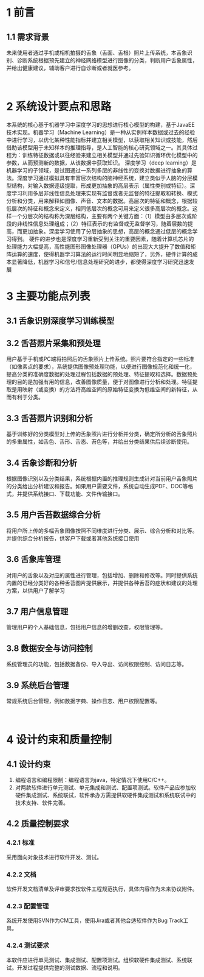 # 1 前言
## 1.1 需求背景
未来使用者通过手机或相机拍摄的舌象（舌面、舌根）照片上传系统，本舌象识别、诊断系统根据预先建立的神经网络模型进行图像的分类，判断用户舌象属性，并给出健康建议，辅助客户进行自诊断或者就医参考。

 
# 2 系统设计要点和思路
本系统的核心基于机器学习中深度学习的思想进行核心模型的构建，基于JavaEE技术实现。机器学习（Machine Learning）是一种从实例样本数据或过去的经验中进行学习，以优化某种性能指标并建立相关模型，以获取相关知识或技能，然后借助该模型用于未知样本的推理指导，是人工智能的核心研究领域之一。其具体过程为：训练特征数据或以往经验来建立相关模型并通过先验知识循环优化模型中的参数，从而预测新的数据，从该数据中获取知识。
深度学习（deep learning）是机器学习的子领域，是试图通过一系列多层的非线性的变换对数据进行抽象的算法。深度学习通过模拟具有丰富层次结构的脑神经系统，建立类似于人脑的分层模型结构，对输入数据逐级提取，形成更加抽象的高层表示（属性类别或特征）。深度学习利用多层非线性信息处理来实现有监督或者无监督的特征提取和转换、模式分析和分类，用来解释如图像、声音、文本的数据。高层次的特征和概念，根据较低层次的特征和概念来定义，相同低层次的概念可用来定义很多高层次的概念。这样一个分层次的结构称为深层结构，主要有两个关键方面：（1）模型由多层次或阶段的非线性信息处理组成；（2）特征表示的有监督或无监督学习，随着层数的提高，而更加抽象。深度学习使用了分层抽象的思想，高层的概念通过低层的概念学习得到。
硬件的进步也是深度学习重新受到关注的重要因素，随着计算机芯片的处理能力大幅提高，高性能图形图像处理器（GPUs）的出现大大提升了数值和矩阵运算的速度，使得机器学习算法的运行时间明显地缩短了，另外，硬件计算的成本显著降低，机器学习和信号/信息处理研究的进步，都使得深度学习研究迅速发展
 
# 3 主要功能点列表
## 3.1 舌象识别深度学习训练模型
## 3.2 舌苔照片采集和预处理
用户基于手机或PC端将拍照后的舌象照片上传系统。照片要符合指定的一些标准（如像素点的要求），系统提供图像预处理功能，以便进行图像规范化和统一化，提高分类的准确度数据的处理过程包括数据的预处理、特征提取和选择。数据预处理的目的是加强有用的信息，改善图像质量，便于对图像进行分析和处理。特征提取是用映射（或变换）的方法将高维空间的原始特征变换为低维空间的新特征，从而有利于分类。
## 3.3 舌苔照片识别和分析
基于训练好的分类模型对上传的舌象照片进行分析并分类，确定所分析的舌象照片的多重属性，如舌色、舌形、舌态、苔色等，并给出分类结果供后续诊断使用。
## 3.4 舌象诊断和分析
根据图像识别以及分类结果，系统根据内置的推理规则生成针对当前用户舌象照片的分类给出分析建议和报告。如果用户需要文件，系统自动生成PDF、DOC等格式，并提供系统接口、下载功能、文件传输接口。
## 3.5 用户舌苔数据综合分析
将用户所上传的多幅舌象图像按照不同维度进行分类、展示、综合分析和对比等。并提供综合分析报告，供客户下载或者其他系统接口使用
## 3.6 舌象库管理
对用户的舌象以及对应的属性进行管理，包括增加、删除和修改等。同时提供系统内置的已经分类好的各种舌苔图片提供展示，并提供各种舌苔的症状和建议的处理方案，以供用户了解学习
## 3.7 用户信息管理
管理用户的个人基础信息，包括用户信息的增删改查，权限管理等。
## 3.8 数据安全与访问控制
系统管理员的功能，包括数据备份、导入导出、访问权限控制、访问日志等。
## 3.9 系统后台管理
常规系统后台管理，例如数据字典、操作日志、用户权限配置等。

 

# 4 设计约束和质量控制
## 4.1 设计约束
1. 编程语言和编程限制：编程语言为java，特定情况下使用C/C++。
2. 对两款软件进行单元测试、单元集成和测试、配置项测试。软件产品应参加软硬件集成测试、系统联试，软件承办方需提供软硬件集成测试和系统联试中的技术支持、软件完善。
## 4.2 质量控制要求
### 4.2.1 标准
采用面向对象技术进行软件开发、测试。
### 4.2.2 文档
软件开发文档清单及评审要求按软件工程规范执行，具体内容作为未来协议附件。
### 4.2.3 配置管理
系统开发使用SVN作为CM工具，使用Jira或者其他合适软件作为Bug Track工具。
### 4.2.4 测试要求
本软件应进行单元测试、集成测试、配置项测试。组织软硬件集成测试、系统联试。开发过程提供完整的测试数据、流程和说明。 
